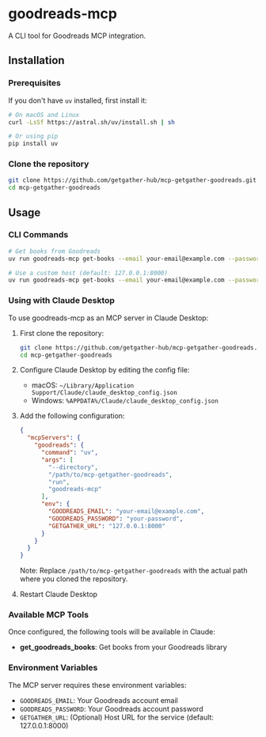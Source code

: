 # goodreads-mcp

A CLI tool for Goodreads MCP integration.

## Installation

### Prerequisites

If you don't have `uv` installed, first install it:

```bash
# On macOS and Linux
curl -LsSf https://astral.sh/uv/install.sh | sh

# Or using pip
pip install uv
```

### Clone the repository

```bash
git clone https://github.com/getgather-hub/mcp-getgather-goodreads.git
cd mcp-getgather-goodreads
```

## Usage

### CLI Commands

```bash
# Get books from Goodreads
uv run goodreads-mcp get-books --email your-email@example.com --password your-password

# Use a custom host (default: 127.0.0.1:8000)
uv run goodreads-mcp get-books --email your-email@example.com --password your-password --host myserver.com
```

### Using with Claude Desktop

To use goodreads-mcp as an MCP server in Claude Desktop:

1. First clone the repository:
   ```bash
   git clone https://github.com/getgather-hub/mcp-getgather-goodreads.git
   cd mcp-getgather-goodreads
   ```

2. Configure Claude Desktop by editing the config file:
   - macOS: `~/Library/Application Support/Claude/claude_desktop_config.json`
   - Windows: `%APPDATA%/Claude/claude_desktop_config.json`

3. Add the following configuration:
   ```json
   {
     "mcpServers": {
       "goodreads": {
         "command": "uv",
         "args": [
           "--directory",
           "/path/to/mcp-getgather-goodreads",
           "run",
           "goodreads-mcp"
         ],
         "env": {
           "GOODREADS_EMAIL": "your-email@example.com",
           "GOODREADS_PASSWORD": "your-password",
           "GETGATHER_URL": "127.0.0.1:8000"
         }
       }
     }
   }
   ```

   Note: Replace `/path/to/mcp-getgather-goodreads` with the actual path where you cloned the repository.

4. Restart Claude Desktop

### Available MCP Tools

Once configured, the following tools will be available in Claude:

- **get_goodreads_books**: Get books from your Goodreads library

### Environment Variables

The MCP server requires these environment variables:

- `GOODREADS_EMAIL`: Your Goodreads account email
- `GOODREADS_PASSWORD`: Your Goodreads account password
- `GETGATHER_URL`: (Optional) Host URL for the service (default: 127.0.0.1:8000)
